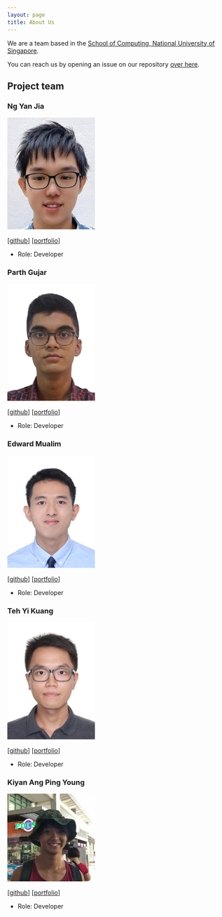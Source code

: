 ```yaml
---
layout: page
title: About Us
---
```


We are a team based in the [School of Computing, National University of Singapore](http://www.comp.nus.edu.sg).

You can reach us by opening an issue on our repository [over here](https://github.com/AY2223S1-CS2103-F14-4/tp/issues).

## Project team

### Ng Yan Jia

<img src="images/sprintaway.png" width="200px">

[[github](https://github.com/sprintaway)]
[[portfolio](team/sprintaway.md)]

* Role: Developer

### Parth Gujar

<img src="images/parth-io.png" width="200px">

[[github](http://github.com/parth-io)]
[[portfolio](team/parth-io.md)]

* Role: Developer

### Edward Mualim

<img src="images/edfernape.png" width="200px">

[[github](https://github.com/edfernape)] [[portfolio](team/edfernape.md)]

* Role: Developer

### Teh Yi Kuang

<img src="images/tykcodes.png" width="200px">

[[github](http://github.com/TYKCodes)]
[[portfolio](team/tykcodes.md)]

* Role: Developer

### Kiyan Ang Ping Young

<img src="images/kynapy.png" width="200px">

[[github](http://github.com/kynapy)]
[[portfolio](team/kynapy.md)]

* Role: Developer
